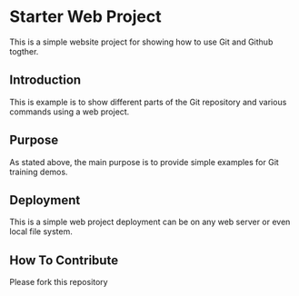 # Starter Web Project

This is a simple website project for
showing how to use Git and Github togther.

## Introduction

This is example is to show different parts
of the Git repository and various commands
using a web project.

## Purpose

As stated above, the main purpose is to
provide simple examples for Git training
demos.

## Deployment

This is a simple web project deployment
can be on any web server or even local
file system.

## How To Contribute

Please fork this repository